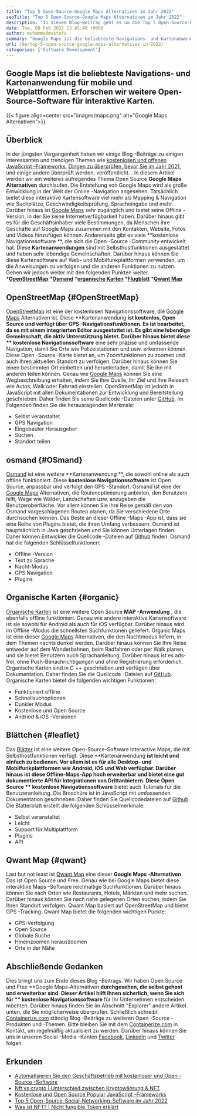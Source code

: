 ```yaml
---
title: "Top 5 Open-Source-Google Maps Alternativen im Jahr 2022" 
seoTitle: "Top 5 Open-Source-Google Maps Alternativen im Jahr 2022" 
description: "In diesem Blog-Beitrag geht es um die Top 5 Open-Source-Google Maps-Alternativen. Diese kostenlose Software umfasst OpenStreetmap, Osmand, organische Karten, Blättchen und Qwant -Karte." 
date: Tue, 08 Feb 2022 13:45:40 +0000
author: muhammadmustafa
summary: "Google Maps ist die beliebteste Navigations- und Kartenanwendung für mobile und Webplattformen. Lassen Sie uns weitere Open-Source-Software für interaktive Karten untersuchen." 
url: /de/top-5-open-source-google-maps-alternatives-in-2022/
categories: ['Software Development']
---
```


## Google Maps ist die beliebteste Navigations- und Kartenanwendung für mobile und Webplattformen. Erforschen wir weitere Open-Source-Software für interaktive Karten.

{{< figure align=center src="images/maps.png" alt="Google Maps Alternativen">}}


## Überblick
In der jüngsten Vergangenheit haben wir einige Blog -Beiträge zu einigen interessanten und trendigen Themen wie [kostenlosen und offenen JavaScript -Frameworks][1], [Dingen zu überprüfen, bevor Sie im Jahr 2021,][2] und einige andere überprüft werden, veröffentlicht. . In diesem Artikel werden wir ein weiteres aufregendes Thema Open Source **Google Maps Alternativen**  durchlaufen. Die Entstehung von Google Maps wird als große Entwicklung in der Welt der Online -Navigation angesehen. Tatsächlich bietet diese interaktive Kartensoftware viel mehr als Mapping & Navigation wie Suchplätze, Geschwindigkeitsprüfung, Spracheingabe und mehr. Darüber hinaus ist [Google Maps][3] sehr zugänglich und bietet seine Offline -Version, in der Sie keine Internetverfügbarkeit haben. Darüber hinaus gibt es für die Geschäftsinhaber viele Bestimmungen, da Menschen ihre Geschäfte auf Google Maps zusammen mit den Kontakten, Website, Fotos und Videos hinzufügen können.
Andererseits gibt es viele **kostenlose Navigationssoftware **, die sich die Open -Source -Community entwickelt hat. Diese  **Kartenanwendungen**   sind mit Selbsthostfunktionen ausgestattet und haben sehr lebendige Gemeinschaften. Darüber hinaus können Sie diese Kartensoftware auf Web- und Mobilfunkplattformen verwenden, um die Anweisungen zu verfolgen und die anderen Funktionen zu nutzen. Gehen wir jedoch weiter mit den folgenden Punkten weiter.
  ***[OpenStreetMap][4]** 
  ***[Osmand][5]** 
  ***[organische Karten][6]** 
  ***[Flugblatt][7]** 
  ***[Qwant Map][8]** 

## OpenStreetMap   {#OpenStreetMap}
[OpenStreetMap][9] ist eine der kostenlosen Navigationssoftware, die [Google Maps][3] Alternativen ist. Diese **Kartenanwendung  **ist kostenlos, Open Source und verfügt über GPS -Navigationsfunktionen. Es ist bearbeitet, da es mit einem integrierten Editor ausgestattet ist. Es gibt eine lebendige Gemeinschaft, die aktiv Unterstützung bietet. Darüber hinaus bietet diese **  kostenlose Navigationssoftware**  eine sehr präzise und umfassende Navigation, damit Sie Orte wie Polizeistationen und usw. erkennen können. Diese Open -Source -Karte bietet an, um Zoomfunktionen zu zoomen und auch Ihren aktuellen Standort zu verfolgen. Darüber hinaus können Sie einen bestimmten Ort einbetten und herunterladen, damit Sie ihn mit anderen teilen können. Genau wie [Google Maps][3] können Sie eine Wegbeschreibung erhalten, indem Sie Ihre Quelle, Ihr Ziel und Ihre Reiseart wie Autos, Walk oder Fahrrad einstellen. OpenStreetMap ist jedoch in JavaScript mit allen Dokumentationen zur Entwicklung und Bereitstellung geschrieben. Daher finden Sie seine Quellcode -Dateien unter [GitHub][10].
Im Folgenden finden Sie die herausragenden Merkmale:
  * Selbst veranstaltet
  * GPS Navigation
  * Eingebauter Herausgeber
  * Suchen
  * Standort teilen

## osmand   {#OSmand}
[Osmand][11] ist eine weitere **Kartenanwendung **, die sowohl online als auch offline funktioniert. Diese  **kostenlose Navigationssoftware**   ist Open Source, anpassbar und verfolgt den GPS -Standort. Osmand ist eine der [Google Maps][3] Alternativen, die Routenoptimierung anbieten, den Benutzern hilft, Wege wie Wälder, Landschaften usw. anzugeben die Benutzeroberfläche. Vor allem können Sie Ihre Reise gemäß den von Osmand vorgeschlagenen Routen planen, da Sie verschiedene Orte durchsuchen können. Das Beste an dieser Offline -Maps -App ist, dass sie eine Reihe von Plugins bietet, die ihren Umfang verbessern. Osmand ist hauptsächlich in Java geschrieben und Sie können Unterlagen finden. Daher können Entwickler die Quellcode -Dateien auf [Github][12] finden.
Osmand hat die folgenden Schlüsselfunktionen:
  * Offline -Version
  * Text zu Sprache
  * Nacht-Modus
  * GPS Navigation
  * Plugins

## Organische Karten   {#organic}
[Organische Karten][13] ist eine weitere Open Source **MAP -Anwendung** , die ebenfalls offline funktioniert. Genau wie andere interaktive Kartensoftware ist sie sowohl für Android als auch für iOS verfügbar. Darüber hinaus wird im Offline -Modus die schnellsten Suchfunktionen geliefert. Organic Maps ist eine dieser [Google Maps][3] Alternativen, die den Nachtmodus liefern, in dem Themen nachts dunkel werden. Darüber hinaus können Sie Ihre Reise entweder auf dem Wanderbahnen, beim Radfahren oder per Walk planen, und sie bietet Benutzern auch Sprachanleitung. Darüber hinaus ist es ads-frei, ohne Push-Benachrichtigungen und ohne Registrierung erforderlich. Organische Karten sind in C ++ geschrieben und verfügen über Dokumentation. Daher finden Sie die Quellcode -Dateien auf [GitHub][14].
Organische Karten bietet die folgenden wichtigen Funktionen:
  * Funktioniert offline
  * Schnellsuchoptionen
  * Dunkler Modus
  * Kostenlose und Open Source
  * Andriod & iOS -Versionen

## Blättchen   {#leaflet}
Das [Blätter][15] ist eine weitere Open-Source-Software Interactive Maps, die mit Selbsthostfunktionen verfügt. Diese **Kartenanwendung  **ist leicht und einfach zu bedienen. Vor allem ist es für alle Desktop- und Mobilfunkplattformen wie Android, iOS und Web verfügbar. Darüber hinaus ist diese Offline-Maps-App hoch erweiterbar und bietet eine gut dokumentierte API für Integrationen von Drittanbietern. Diese Open Source **  kostenlose Navigationssoftware**  bietet auch Tutorials für die Benutzeranleitung. Die Broschüre ist in JavaScript mit umfassenden Dokumentation geschrieben. Daher finden Sie Quellcodedateien auf [Github][16].
Die Blätterblatt erstellt die folgenden Schlüsselmerkmale:
  * Selbst veranstaltet
  * Leicht
  * Support für Multiplattform
  * Plugins
  * API

## Qwant Map   {#qwant}
Last but not least ist [Qwant Map][17] eine dieser **Google Maps -Alternativen**  Das ist Open Source und Free. Genau wie bei Google Maps bietet diese interaktive Maps -Software reichhaltige Suchfunktionen. Darüber hinaus können Sie nach Orten wie Restaurants, Hotels, Märkten und mehr suchen. Darüber hinaus können Sie nach nahe gelegenen Orten suchen, indem Sie Ihren Standort verfolgen. Qwant Map basiert auf OpenStreetMap und bietet GPS -Tracking.
Qwant Map bietet die folgenden wichtigen Punkte:
  * GPS-Verfolgung
  * Open Source
  * Globale Suche
  * Hineinzoomen herauszoomen
  * Orte in der Nähe

## Abschließende Gedanken
Dies bringt uns zum Ende dieses Blog -Beitrags. Wir haben Open Source und Free **Google Maps-Alternativen  **durchgesehen, die selbst gehost und erweiterbar sind. Dieser Artikel hilft Ihnen sicherlich, wenn Sie sich für **  kostenlose Navigationssoftware**  für Ihr Unternehmen entscheiden möchten. Darüber hinaus finden Sie im Abschnitt "Explorer" andere Artikel unten, die Sie möglicherweise überprüfen.
Schließlich schreibt [Containerize.com][18] ständig Blog -Beiträge zu weiteren Open -Source -Produkten und -Themen. Bitte bleiben Sie mit dem [Containerize.com][18] in Kontakt, um regelmäßig aktualisiert zu werden. Darüber hinaus können Sie uns in unseren Social -Media -Konten [Facebook][19], [LinkedIn][20] und [Twitter][21] folgen.

## Erkunden
  * [Automatisieren Sie den Geschäftsbetrieb mit kostenloser und Open -Source -Software][22]
  * [Nft vs crypto | Unterschied zwischen Kryptowährung & NFT][23]
  * [Kostenlose und Open Source Popular JavaScript -Frameworks][1]
  * [Top 5 Open-Source-Social-Networking-Software im Jahr 2022][24]
  * [Was ist NFT? | Nicht fungible Token erklärt][25]

  
[1]: https://blog.containerize.com/software-development/free-open-source-popular-javascript-frameworks/
[2]: https://blog.containerize.com/cmdb-software/things-to-review-before-opting-open-source-software-in-2021/
[3]: https://www.google.com/maps
[4]: #OpenStreetMap
[5]: #OsmAnd
[6]: #Organic
[7]: #Leaflet
[8]: #Qwant
[9]: https://www.openstreetmap.org/#map=0/79/141
[10]: https://github.com/openstreetmap/iD
[11]: https://osmand.net/
[12]: https://github.com/osmandapp/OsmAnd
[13]: https://organicmaps.app/
[14]: https://github.com/organicmaps/organicmaps
[15]: https://leafletjs.com/
[16]: https://github.com/Leaflet/Leaflet
[17]: https://www.qwant.com/
[18]: https://www.containerize.com/
[19]: https://web.facebook.com/containerize
[20]: https://www.linkedin.com/company/containerize/
[21]: https://twitter.com/containerize_co
[22]: https://blog.containerize.com/blogging/automate-business-operations-using-open-source-software/
[23]: https://blog.containerize.com/blockchain-platforms/nft-vs-crypto-difference-between-cryptocurrency-nft/
[24]: https://blog.containerize.com/social-network-platforms/top-5-open-source-social-networking-software-in-2022/
[25]: https://blog.containerize.com/blockchain-platforms/what-is-nft-non-fungible-tokens-explained/
